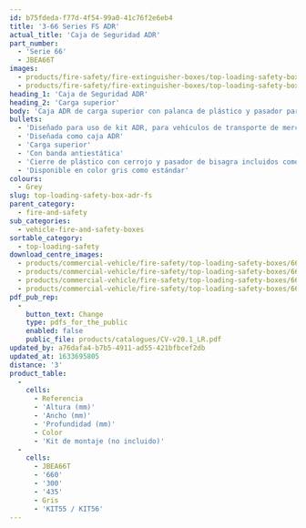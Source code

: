 ```yaml
---
id: b75fdeda-f77d-4f54-99a0-41c76f2e6eb4
title: '3-66 Series FS ADR'
actual_title: 'Caja de Seguridad ADR'
part_number:
  - 'Serie 66'
  - JBEA66T
images:
  - products/fire-safety/fire-extinguisher-boxes/top-loading-safety-boxes/66/images-lr/Product_Image_776x776_(518x518_focus_area)-JBEA66_01.jpg
  - products/fire-safety/fire-extinguisher-boxes/top-loading-safety-boxes/66/images-lr/Product_Image_776x776_(518x518_focus_area)-JBEA66_02.jpg
heading_1: 'Caja de Seguridad ADR'
heading_2: 'Carga superior'
body: 'Caja ADR de carga superior con palanca de plástico y pasador para un acceso rápido en situaciones de emergencia.'
bullets:
  - 'Diseñado para uso de kit ADR, para vehículos de transporte de mercancías peligrosas'
  - 'Diseñada como caja ADR'
  - 'Carga superior'
  - 'Con banda antiestática'
  - 'Cierre de plástico con cerrojo y pasador de bisagra incluidos como estándar'
  - 'Disponible en color gris como estándar'
colours:
  - Grey
slug: top-loading-safety-box-adr-fs
parent_category:
  - fire-and-safety
sub_categories:
  - vehicle-fire-and-safety-boxes
sortable_category:
  - top-loading-safety
download_centre_images:
  - products/commercial-vehicle/fire-safety/top-loading-safety-boxes/66/images-hr/JBEA66_001.jpg
  - products/commercial-vehicle/fire-safety/top-loading-safety-boxes/66/images-hr/JBEA66_002.jpg
  - products/commercial-vehicle/fire-safety/top-loading-safety-boxes/66/images-hr/JBEA66_003.jpg
  - products/commercial-vehicle/fire-safety/top-loading-safety-boxes/66/images-hr/JBEA66_03.jpg
pdf_pub_rep:
  -
    button_text: Change
    type: pdfs_for_the_public
    enabled: false
    public_file: products/catalogues/CV-v20.1_LR.pdf
updated_by: a76dafa4-b7b5-4911-ad55-421bfbcef2db
updated_at: 1633695805
distance: '3'
product_table:
  -
    cells:
      - Referencia
      - 'Altura (mm)'
      - 'Ancho (mm)'
      - 'Profundidad (mm)'
      - Color
      - 'Kit de montaje (no incluido)'
  -
    cells:
      - JBEA66T
      - '660'
      - '300'
      - '435'
      - Gris
      - 'KIT55 / KIT56'
---
```

